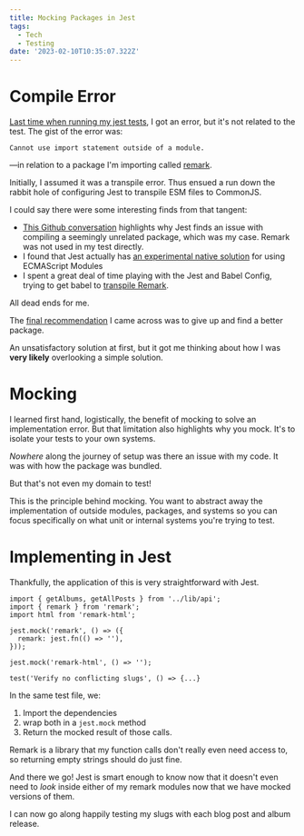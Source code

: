 ```yaml
---
title: Mocking Packages in Jest
tags:
  - Tech
  - Testing
date: '2023-02-10T10:35:07.322Z'
---
```


# Compile Error

[Last time when running my jest tests](/jesttest), I got an error, but it's not related to the test. The gist of the error was:

```
Cannot use import statement outside of a module.
```

—in relation to a package I'm importing called [remark](https://remark.js.org/).

Initially, I assumed it was a transpile error. Thus ensued a run down the rabbit hole of configuring Jest to transpile ESM files to CommonJS.

I could say there were some interesting finds from that tangent:

- [This Github conversation](https://github.com/facebook/jest/issues/11753) highlights why Jest finds an issue with compiling a seemingly unrelated package, which was my case. Remark was not used in my test directly.
- I found that Jest actually has [an experimental native solution](https://jestjs.io/docs/ecmascript-modules) for using ECMAScript Modules
- I spent a great deal of time playing with the Jest and Babel Config, trying to get babel to [transpile Remark](https://jestjs.io/docs/configuration#transformignorepatterns-arraystring).

All dead ends for me.

The [final recommendation](https://github.com/facebook/jest/issues/11753) I came across was to give up and find a better package.

An unsatisfactory solution at first, but it got me thinking about how I was **very likely** overlooking a simple solution.

# Mocking

I learned first hand, logistically, the benefit of mocking to solve an implementation error. But that limitation also highlights why you mock. It's to isolate your tests to your own systems.

_Nowhere_ along the journey of setup was there an issue with my code. It was with how the package was bundled.

But that's not even my domain to test!

This is the principle behind mocking. You want to abstract away the implementation of outside modules, packages, and systems so you can focus specifically on what unit or internal systems you're trying to test.

# Implementing in Jest

Thankfully, the application of this is very straightforward with Jest.

```
import { getAlbums, getAllPosts } from '../lib/api';
import { remark } from 'remark';
import html from 'remark-html';

jest.mock('remark', () => ({
  remark: jest.fn(() => ''),
}));

jest.mock('remark-html', () => '');

test('Verify no conflicting slugs', () => {...}

```

In the same test file, we:

1. Import the dependencies
2. wrap both in a `jest.mock` method
3. Return the mocked result of those calls.

Remark is a library that my function calls don't really even need access to, so returning empty strings should do just fine.

And there we go! Jest is smart enough to know now that it doesn't even need to _look_ inside either of my remark modules now that we have mocked versions of them.

I can now go along happily testing my slugs with each blog post and album release.
